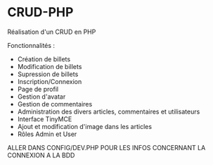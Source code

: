 # CRUD-PHP

Réalisation d'un CRUD en PHP

Fonctionnalités : 

- Création de billets
- Modification de billets
- Supression de billets
- Inscription/Connexion
- Page de profil
- Gestion d'avatar
- Gestion de commentaires
- Administration des divers articles, commentaires et utilisateurs
- Interface TinyMCE
- Ajout et modification d'image dans les articles
- Rôles Admin et User

ALLER DANS CONFIG/DEV.PHP POUR LES INFOS CONCERNANT LA CONNEXION A LA BDD
